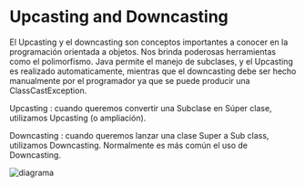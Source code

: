 # Upcasting and Downcasting

El Upcasting y el downcasting son conceptos importantes a conocer en la programación orientada a objetos. Nos brinda poderosas herramientas como el polimorfismo. Java permite el manejo de subclases, y el Upcasting es realizado automaticamente, mientras que el downcasting debe ser hecho manualmente por el programador ya que se puede producir una ClassCastException.

Upcasting : cuando queremos convertir una Subclase en Súper clase, utilizamos Upcasting (o ampliación).

Downcasting : cuando queremos lanzar una clase Super a Sub class, utilizamos Downcasting. Normalmente es más común el uso de Downcasting.

![diagrama](/java/2.POO/11.Casting/diagram.png)